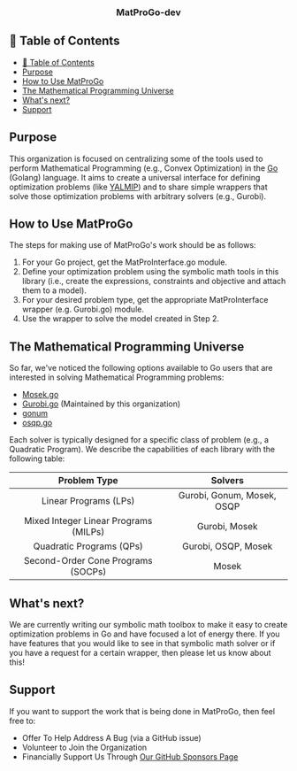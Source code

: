 <h3 align="center"> MatProGo-dev</h3>

## 📝 Table of Contents
- [📝 Table of Contents](#-table-of-contents)
- [Purpose](#purpose-)
- [How to Use MatProGo](#how-to-use-matprogo-)
- [The Mathematical Programming Universe](#the-mathematical-programming-universe-)
- [What's next?](#whats-next-)
- [Support](#support-)

## Purpose <a name="purpose"></a>

This organization is focused on centralizing some of the tools used to 
perform Mathematical Programming (e.g., Convex Optimization) in the [Go](https://go.dev/) (Golang) language. It aims to 
create a universal interface for defining optimization problems (like [YALMIP](https://github.com/yalmip/YALMIP)) and 
to share simple wrappers that solve those optimization problems with arbitrary solvers (e.g., Gurobi).

## How to Use MatProGo <a name="how-to-use"></a>

The steps for making use of MatProGo's work should be as follows:
1. For your Go project, get the MatProInterface.go module.
2. Define your optimization problem using the symbolic math tools in this library (i.e., create the expressions, constraints and objective and attach them to a model).
3. For your desired problem type, get the appropriate MatProInterface wrapper (e.g. Gurobi.go) module.
4. Use the wrapper to solve the model created in Step 2.

## The Mathematical Programming Universe <a name="mp-universe"></a>

So far, we've noticed the following options available to Go users that are interested in solving Mathematical Programming problems:
- [Mosek.go](https://github.com/MOSEK/Mosek.go)
- [Gurobi.go](https://github.com/MatProGo-dev/Gurobi.go) (Maintained by this organization)
- [gonum](https://github.com/gonum/gonum)
- [osqp.go](https://github.com/jerensl/osqp.go)

Each solver is typically designed for a specific class of problem (e.g., a Quadratic Program). We describe the capabilities of each library with the following table:

| Problem Type                          |  Solvers  |
|:-------------------------------------:|:---------:|
| Linear Programs (LPs)                 | Gurobi, Gonum, Mosek, OSQP |
| Mixed Integer Linear Programs (MILPs) | Gurobi, Mosek |
| Quadratic Programs (QPs)              | Gurobi, OSQP, Mosek |
| Second-Order Cone Programs (SOCPs)    | Mosek |

## What's next? <a name="whats-next"></a>

We are currently writing our symbolic math toolbox to make it easy to create optimization problems in Go and have focused a lot of energy there. If you have features that you would like to see in that symbolic math solver or if you have a request for a certain wrapper, then please let us know about this!

## Support <a name="support"></a>

If you want to support the work that is being done in MatProGo, then feel free to:
- Offer To Help Address A Bug (via a GitHub issue)
- Volunteer to Join the Organization
- Financially Support Us Through <a href="https://github.com/sponsors/MatProGo-dev">Our GitHub Sponsors Page</a>

